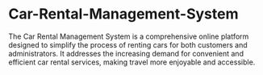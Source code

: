 # Car-Rental-Management-System
The Car Rental Management System is a comprehensive online platform designed to simplify the process of renting cars for both customers and administrators. It addresses the increasing demand for convenient and efficient car rental services, making travel more enjoyable and accessible. 
